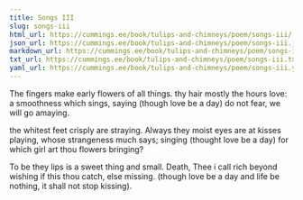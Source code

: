 ```yaml
---
title: Songs III
slug: songs-iii
html_url: https://cummings.ee/book/tulips-and-chimneys/poem/songs-iii/
json_url: https://cummings.ee/book/tulips-and-chimneys/poem/songs-iii.json
markdown_url: https://cummings.ee/book/tulips-and-chimneys/poem/songs-iii.md
txt_url: https://cummings.ee/book/tulips-and-chimneys/poem/songs-iii.txt
yaml_url: https://cummings.ee/book/tulips-and-chimneys/poem/songs-iii.yaml
---
```


The fingers make early flowers of
all things.
thy hair mostly the hours love:
a smoothness which
sings, saying
(though love be a day)
do not fear, we will go amaying.

the whitest feet crisply are straying.
Always
they moist eyes are at kisses playing,
whose strangeness much
says; singing
(thought love be a day)
for which girl art thou flowers bringing?

To be they lips is a sweet thing
and small.
Death, Thee i call rich beyond wishing
if this thou catch,
else missing.
(though love be a day
and life be nothing, it shall not stop kissing).
